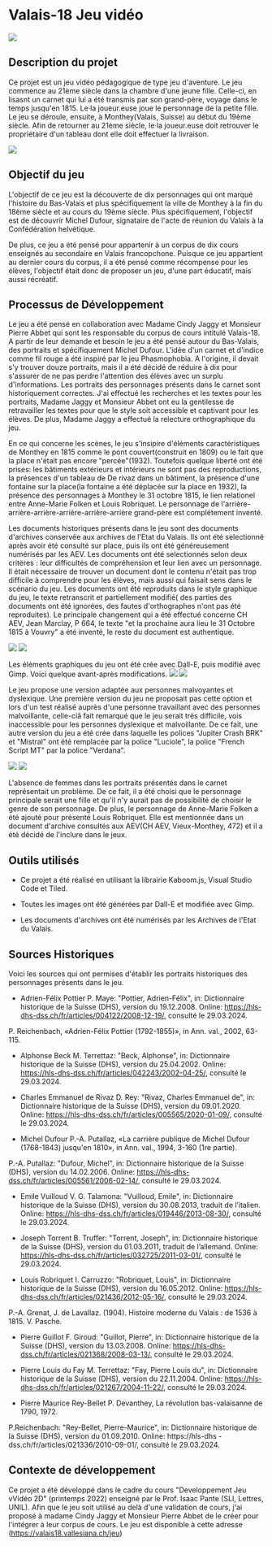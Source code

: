 # Valais-18  Jeu vidéo

![](assets/readme/Pont.png)

## Description du projet
Ce projet est un jeu vidéo pédagogique de type jeu d'aventure. Le jeu commence au 21ème siècle dans la chambre d'une jeune fille. Celle-ci, en lisasnt un carnet qui lui a été transmis par son grand-père, voyage dans le temps jusqu'en 1815. Le·la joueur.euse joue le personnage de la petite fille. Le jeu se déroule, ensuite, à Monthey(Valais, Suisse) au début du 19ème siècle. Afin de retourner au 21ème siècle, le·la joueur.euse doit retrouver le propriétaire d'un tableau dont elle doit effectuer la livraison. 

![](assets/readme/Dufour.png)

## Objectif du jeu
L'objectif de ce jeu est la découverte de dix personnages qui ont marqué l'histoire du Bas-Valais et plus spécifiquement la ville de Monthey à la fin du 18ème siècle et au cours du 19ème siècle. Plus spécifiquement, l'objectif est de découvrir Michel Dufour, signataire de l'acte de réunion du Valais à la Confédération helvétique. 

De plus, ce jeu a été pensé pour appartenir à un corpus de dix cours enseignés au secondaire en Valais francopchone. Puisque ce jeu appartient au dernier cours du corpus, il a été pensé comme récompense pour les élèves, l'objectif était donc de proposer un jeu, d'une part éducatif, mais aussi récréatif. 

## Processus de Développement
Le jeu a été pensé en collaboration avec Madame Cindy Jaggy et Monsieur Pierre Abbet qui sont les responsable du corpus de cours intitulé Valais-18. A partir de leur demande et besoin le jeu a été pensé autour du Bas-Valais, des portraits et spécifiquement Michel Dufour. L'idée d'un carnet et d'indice comme fil rouge a été inspiré par le jeu Phasmophobia. A l'origine, il devait s'y trouver douze portraits, mais il a été décidé de réduire à dix pour s'assurer de ne pas perdre l'attention des élèves avec un surplu d'informations. Les portraits des personnages présents dans le carnet sont historiquement correctes. J'ai effectué les recherches et les textes pour les portraits, Madame Jaggy et Monsieur Abbet ont eu la gentilesse de retravailler les textes pour que le style soit accessible et captivant pour les élèves. De plus, Madame Jaggy a effectué la relecture orthographique du jeu.

En ce qui concerne les scènes, le jeu s'insipire d'éléments caractéristiques de Monthey en 1815 comme le pont couvert(construit en 1809) ou le fait que la place n'était pas encore "percée"(1932). Toutefois quelque liberté ont été prises: les bâtiments extérieurs et intérieurs ne sont pas des reproductions, la présences d'un tableau de De rivaz dans un bâtiment, la présence d'une fontaine sur la place(la fontaine a été déplacée sur la place en 1932), la présence des personnages à Monthey le 31 octobre 1815, le lien relationel entre Anne-Marie Folken et Louis Robriquet. Le personnage de l'arrière-arrière-arrière-arrière-arrière-arrière grand-père est complétement inventé. 

Les documents historiques présents dans le jeu sont des documents d'archives conservée aux archives de l'Etat du Valais. Ils ont été selectionné après avoir été consulté sur place, puis ils ont été généreusement numérisés par les AEV. Les documents ont été selectionnés selon deux critères : leur difficultés de compréhension et leur lien avec un personnage. Il était nécessaire de trouver un document dont le contenu n'était pas trop difficile à comprendre pour les élèves, mais aussi qui faisait sens dans le scénario du jeu. Les documents ont été reproduits dans le style graphique du jeu, le texte retranscrit et partiellement modifié( des parties des documents ont été ignorées, des fautes d'orthographes n'ont pas été reproduites). Le principale changement qui a été effectué concerne CH AEV, Jean Marclay, P 664, le texte "et la prochaine aura lieu le 31 Octobre 1815 à Vouvry" a été inventé, le reste du document est authentique. 

![](assets/readme/09-CH-AEV-Vieux-Monthey-1346_001.png)
![](assets/readme/papier_2.png)

Les éléments graphiques du jeu ont été crée avec Dall-E, puis modifié avec Gimp. Voici quelque avant-après modifications. 
![](assets/readme/scène_intro_4.png)
![](assets/readme/scene_intro_1.png)

Le jeu propose une version adaptée aux personnes malvoyantes et dyslexique. Une première version du jeu ne proposait pas cette option et lors d'un test réalisé auprès d'une personne travaillant avec des personnes malvoillante, celle-ciâ fait remarqué que le jeu serait très difficile, vois inaccessible pour les personnes dyslexique et malvoillante. De ce fait, une autre version du jeu a été crée dans laquelle les polices "Jupiter Crash BRK" et "Mistral" ont été remplacée par la police "Luciole", la police "French Script MT" par la police "Verdana". 

![](assets/readme/carnet_3_2.png)
![](assets/readme/Lecture_carnet_3_2.png)

L'absence de femmes dans les portraits présentés dans le carnet représentait un problème. De ce fait, il a été choisi que le personnage principale serait une fille et qu'il n'y aurait pas de possibilité de choisir le genre de son personnage. De plus, le personnage de Anne-Marie Folken a été ajouté pour présenté Louis Robriquet. Elle est mentionnée dans un document d'archive consultés aux AEV(CH AEV, Vieux-Monthey, 472) et il a été décidé de l'inclure dans le jeux.  

## **Outils utilisés**
- Ce projet a été réalisé en utilisant la librairie Kaboom.js, Visual Studio Code et Tiled.

- Toutes les images ont été générées par Dall-E et modifiée avec Gimp.

- Les documents d'archives ont été numérisés par les Archives de l'Etat du Valais.

## **Sources Historiques**
Voici les sources qui ont permises d'établir les portraits historiques des personnages présents dans le jeu. 

- Adrien-Félix Pottier 
P. Maye: "Pottier, Adrien-Félix", in: Dictionnaire 	historique de la Suisse (DHS), version du 19.12.2008. Online: https://hls-dhs-dss.ch/fr/articles/004122/2008-12-19/, consulté le 29.03.2024.

P. Reichenbach, «Adrien-Félix Pottier (1792-1855)», in 			Ann. val., 2002, 63-115.

- Alphonse Beck
M. Terrettaz: "Beck, Alphonse", in: Dictionnaire historique de la Suisse (DHS), version du 25.04.2002. Online: https://hls-dhs-dss.ch/fr/articles/042243/2002-04-25/, consulté le 29.03.2024.

- Charles Emmanuel de Rivaz
D. Rey: "Rivaz, Charles Emmanuel de", in: Dictionnaire historique de la Suisse (DHS), version du 09.01.2020. Online: https://hls-dhs-dss.ch/fr/articles/005565/2020-01-09/, consulté le 29.03.2024.

- Michel Dufour
P.-A. Putallaz, «La carrière publique de Michel Dufour (1768-1843) jusqu'en 1810», in Ann. val., 1994, 3-160 (1re partie).

P.-A. Putallaz: "Dufour, Michel", in: Dictionnaire historique de la Suisse (DHS), version du 14.02.2006. Online: https://hls-dhs-dss.ch/fr/articles/005561/2006-02-14/, consulté le 29.03.2024.


- Emile Vuilloud
V. G. Talamona: "Vuilloud, Emile", in: Dictionnaire historique de la Suisse (DHS), version du 30.08.2013, traduit de l’italien. Online: https://hls-dhs-dss.ch/fr/articles/019446/2013-08-30/, consulté le 29.03.2024.

- Joseph Torrent
B. Truffer: "Torrent, Joseph", in: Dictionnaire historique de la Suisse (DHS), version du 
01.03.2011, traduit de l’allemand.
Online: https://hls-dhs-dss.ch/fr/articles/032725/2011-03-01/, consulté le 29.03.2024.

- Louis Robriquet
I. Carruzzo: "Robriquet, Louis", in: Dictionnaire historique de la Suisse (DHS), version du 16.05.2012. Online: https://hls-dhs-dss.ch/fr/articles/021436/2012-05-16/, consulté le 29.03.2024.

P.-A. Grenat, J. de Lavallaz. (1904). Histoire moderne du Valais : de 1536 à 1815. V. Pasche.

- Pierre Guillot 
F. Giroud: "Guillot, Pierre", in: Dictionnaire historique de la Suisse (DHS), version du 13.03.2008. Online: https://hls-dhs-dss.ch/fr/articles/021368/2008-03-13/, consulté le 29.03.2024.

- Pierre Louis du Fay
M. Terrettaz: "Fay, Pierre Louis du", in: Dictionnaire historique de la Suisse (DHS), version du 22.11.2004. Online: https://hls-dhs-dss.ch/fr/articles/021267/2004-11-22/, consulté le 29.03.2024.

- Pierre Maurice Rey-Bellet
P. Devanthey, La révolution bas-valaisanne de 1790, 1972.

P.Reichenbach: "Rey-Bellet, Pierre-Maurice", in: Dictionnaire historique de la Suisse (DHS), 
version du 01.09.2010. Online: https://hls-dhs
-dss.ch/fr/articles/021336/2010-09-01/, consulté le 29.03.2024.

## Contexte de développement
Ce projet a été développé dans le cadre du cours "Developpement Jeu vVidéo 2D" (printemps 2022) enseigné par le Prof. Isaac Pante (SLI, Lettres, UNIL).
Afin que le jeu soit utilisé au delà d'une validation de cours, j'ai proposé à madame Cindy Jaggy et Monsieur Pierre Abbet de le créer pour l'intégrer à leur corpus de cours. Le jeu est disponible à cette adresse (https://valais18.vallesiana.ch/jeu)
